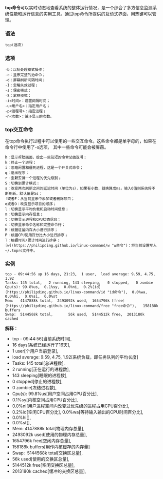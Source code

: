 **top命令**可以实时动态地查看系统的整体运行情况，是一个综合了多方信息监测系统性能和运行信息的实用工具。通过top命令所提供的互动式界面，用热键可以管理。

### 语法  

```
top(选项)
```

### 选项  

```
-b：以批处理模式操作；
-c：显示完整的治命令；
-d：屏幕刷新间隔时间；
-I：忽略失效过程；
-s：保密模式；
-S：累积模式；
-i<时间>：设置间隔时间；
-u<用户名>：指定用户名；
-p<进程号>：指定进程；
-n<次数>：循环显示的次数。
```

### top交互命令  

在top命令执行过程中可以使用的一些交互命令。这些命令都是单字母的，如果在命令行中使用了-s选项， 其中一些命令可能会被屏蔽。

```
h：显示帮助画面，给出一些简短的命令总结说明；
k：终止一个进程；
i：忽略闲置和僵死进程，这是一个开关式命令；
q：退出程序；
r：重新安排一个进程的优先级别；
S：切换到累计模式；
s：改变两次刷新之间的延迟时间（单位为s），如果有小数，就换算成ms。输入0值则系统将不断刷新，默认值是5s；
f或者F：从当前显示中添加或者删除项目；
o或者O：改变显示项目的顺序；
l：切换显示平均负载和启动时间信息；
m：切换显示内存信息；
t：切换显示进程和CPU状态信息；
c：切换显示命令名称和完整命令行；
M：根据驻留内存大小进行排序；
P：根据CPU使用百分比大小进行排序；
T：根据时间/累计时间进行排序；
[w](https://philipding.github.io/linux-command/w "w命令")：将当前设置写入~/.toprc文件中。
```

### 实例  

```
top - 09:44:56 up 16 days, 21:23,  1 user,  load average: 9.59, 4.75, 1.92
Tasks: 145 total,   2 running, 143 sleeping,   0 stopped,   0 zombie
Cpu(s): 99.8%us,  0.1%sy,  0.0%ni,  0.2%[id](https://philipding.github.io/linux-command/id "id命令"),  0.0%wa,  0.0%hi,  0.0%si,  0.0%st
Mem:   4147888k total,  2493092k used,  1654796k [free](https://philipding.github.io/linux-command/free "free命令"),   158188k buffers
Swap:  5144568k total,       56k used,  5144512k free,  2013180k cached
```

**解释：**

*   top - 09:44:56[当前系统时间],
*   16 days[系统已经运行了16天],
*   1 user[个用户当前登录],
*   load average: 9.59, 4.75, 1.92[系统负载，即任务队列的平均长度]
*   Tasks: 145 total[总进程数],
*   2 running[正在运行的进程数],
*   143 sleeping[睡眠的进程数],
*   0 stopped[停止的进程数],
*   0 zombie[冻结进程数],
*   Cpu(s): 99.8%us[用户空间占用CPU百分比],
*   0.1%sy[内核空间占用CPU百分比],
*   0.0%ni[用户进程空间内改变过优先级的进程占用CPU百分比],
*   0.2%id[空闲CPU百分比], 0.0%wa[等待输入输出的CPU时间百分比],
*   0.0%hi[],
*   0.0%st[],
*   Mem: 4147888k total[物理内存总量],
*   2493092k used[使用的物理内存总量],
*   1654796k free[空闲内存总量],
*   158188k buffers[用作内核缓存的内存量]
*   Swap:  5144568k total[交换区总量],
*   56k used[使用的交换区总量],
*   5144512k free[空闲交换区总量],
*   2013180k cached[缓冲的交换区总量],